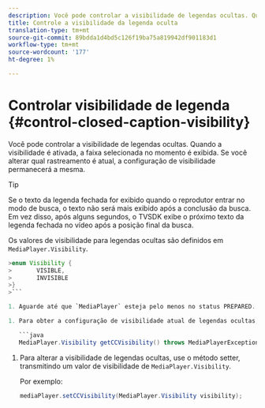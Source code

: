 ```yaml
---
description: Você pode controlar a visibilidade de legendas ocultas. Quando a visibilidade é ativada, a faixa selecionada no momento é exibida. Se você alterar qual rastreamento é atual, a configuração de visibilidade permanecerá a mesma.
title: Controle a visibilidade da legenda oculta
translation-type: tm+mt
source-git-commit: 89bdda1d4bd5c126f19ba75a819942df901183d1
workflow-type: tm+mt
source-wordcount: '177'
ht-degree: 1%

---
```



# Controlar visibilidade de legenda {#control-closed-caption-visibility}

Você pode controlar a visibilidade de legendas ocultas. Quando a visibilidade é ativada, a faixa selecionada no momento é exibida. Se você alterar qual rastreamento é atual, a configuração de visibilidade permanecerá a mesma.

>[!TIP]
>
>Se o texto da legenda fechada for exibido quando o reprodutor entrar no modo de busca, o texto não será mais exibido após a conclusão da busca. Em vez disso, após alguns segundos, o TVSDK exibe o próximo texto da legenda fechada no vídeo após a posição final da busca.
>
>Os valores de visibilidade para legendas ocultas são definidos em `MediaPlayer.Visibility`.
>
>
```java
>enum Visibility {  
>       VISIBLE,  
>       INVISIBLE 
>}
>```

1. Aguarde até que `MediaPlayer` esteja pelo menos no status PREPARED. Para obter mais informações, consulte [Aguardar um status válido](../../../../tvsdk-3x-android-prog/android-3x-content-playback-options-android2/ui-configure/android-3x-ui-state-prepared-wait-for.md).

1. Para obter a configuração de visibilidade atual de legendas ocultas, use o método getter em `MediaPlayer`, que retorna um valor de visibilidade.

   ```java
   MediaPlayer.Visibility getCCVisibility() throws MediaPlayerException;
   ```

1. Para alterar a visibilidade de legendas ocultas, use o método setter, transmitindo um valor de visibilidade de `MediaPlayer.Visibility`.

   Por exemplo:

   ```java
   mediaPlayer.setCCVisibility(MediaPlayer.Visibility visibility);
   ```
